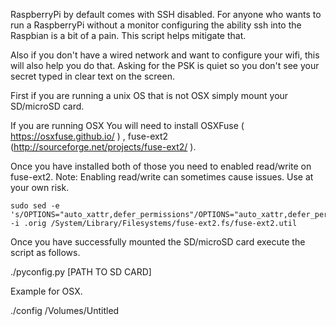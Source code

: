 RaspberryPi by default comes with SSH disabled.  For anyone who wants to run a RaspberryPi without a monitor configuring the ability ssh into the Raspbian is a bit of a pain.  This script helps mitigate that.

Also if you don't have a wired network and want to configure your wifi, this will also help you do that.  Asking for the PSK is quiet so you don't see your secret typed in clear text on the screen.

First if you are running a unix OS that is not OSX simply mount your SD/microSD card. 

If you are running OSX  You will need to install OSXFuse ( https://osxfuse.github.io/ ) , fuse-ext2 (http://sourceforge.net/projects/fuse-ext2/ ).

Once you have installed both of those you need to enabled read/write on fuse-ext2.  Note:  Enabling read/write can sometimes cause issues. Use at your own risk.

```
sudo sed -e 's/OPTIONS="auto_xattr,defer_permissions"/OPTIONS="auto_xattr,defer_permissions,rw+"/' -i .orig /System/Library/Filesystems/fuse-ext2.fs/fuse-ext2.util
```

Once you have successfully mounted the SD/microSD card execute the script as follows.

./pyconfig.py [PATH TO SD CARD]

Example for OSX.

./config /Volumes/Untitled

